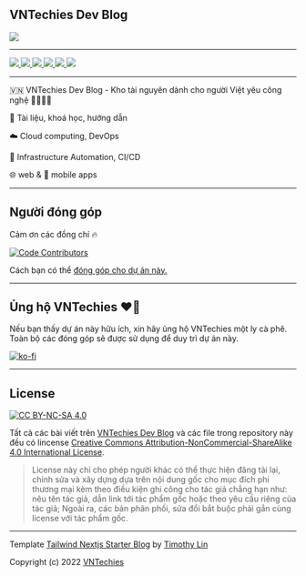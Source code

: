 ## VNTechies Dev Blog

<a href="https://webuild.community">
	<img src="https://raw.githubusercontent.com/webuild-community/badge/master/svg/made.svg" />
</a>

---

<p float="left">
	<a href="https://vntechies.dev">
		<img src="https://img.shields.io/badge/vntechies.dev-111827?style=for-the-badge&logo=About.me&logoColor=ea580c" />
	</a>
	<a href="https://discord.gg/k2uDgd7NZ4">
		<img src="https://dcbadge.vercel.app/api/server/k2uDgd7NZ4" />
	</a>
	<a href="https://fb.me/vntechies">
		<img src="https://img.shields.io/badge/Facebook-1877F2?style=for-the-badge&logo=facebook&logoColor=white" />
	</a>
	<a href="https://github.com/vntechies">
		<img src="https://img.shields.io/badge/GitHub-100000?style=for-the-badge&logo=github&logoColor=white" />
	</a>
	<a href="https://twitter.com/vn_techies">
		<img src="https://img.shields.io/badge/Twitter-1DA1F2?style=for-the-badge&logo=twitter&logoColor=white" />
	</a>
	<a href="https://www.youtube.com/channel/UCl_qarJJ3dES5X_CRGQjNLw">
		<img src="https://img.shields.io/badge/YouTube-FF0000?style=for-the-badge&logo=youtube&logoColor=white" />
	</a>
</p>

---

🇻🇳 VNTechies Dev Blog - Kho tài nguyên dành cho người Việt yêu công nghệ 👨‍💻👩‍💻

📝 Tài liệu, khoá học, hướng dẫn

☁️ Cloud computing, DevOps

🚀 Infrastructure Automation, CI/CD

🌐 web & 📱 mobile apps

---

## Người đóng góp

Cảm ơn các đồng chí 🔥

[![Code Contributors](https://contrib.rocks/image?repo=vntechies/blog)](https://github.com/vntechies/blog/graphs/contributors)

Cách bạn có thể [đóng góp cho dự án này.](https://github.com/vntechies/blog/blob/main/.github/CONTRIBUTING.md)

---

## Ủng hộ VNTechies ❤️‍🔥

Nếu bạn thấy dự án này hữu ích, xin hãy ủng hộ VNTechies một ly cà phê. Toàn bộ các đóng góp sẽ được sử dụng để duy trì dự án này.

[![ko-fi](https://ko-fi.com/img/githubbutton_sm.svg)](https://ko-fi.com/vntechies)

---

## License

[![CC BY-NC-SA 4.0][cc-by-nc-sa-image]][cc-by-nc-sa]

Tất cả các bài viết trên [VNTechies Dev Blog](https://vntechies.dev/) và các file trong repository này đều có lincense [Creative Commons Attribution-NonCommercial-ShareAlike 4.0 International License][cc-by-nc-sa].

> License này chỉ cho phép người khác có thể thực hiện đăng tải lại, chỉnh sửa và xây dựng dựa trên nội dung gốc cho mục đích phi thương mại kèm theo điều kiện ghi công cho tác giả chẳng hạn như: nêu tên tác giả, dẫn link tới tác phẩm gốc hoặc theo yêu cầu riêng của tác giả;
> Ngoài ra, các bản phân phối, sửa đổi bắt buộc phải gắn cùng license với tác phẩm gốc.

[cc-by-nc-sa]: http://creativecommons.org/licenses/by-nc-sa/4.0/
[cc-by-nc-sa-image]: https://licensebuttons.net/l/by-nc-sa/4.0/88x31.png
[cc-by-nc-sa-shield]: https://img.shields.io/badge/License-CC%20BY--NC--SA%204.0-lightgrey.svg

---

Template [Tailwind Nextjs Starter Blog](https://github.com/timlrx/tailwind-nextjs-starter-blog/) by [Timothy Lin](https://www.timlrx.com)

Copyright (c) 2022 [VNTechies](https://vntechies.dev/)
